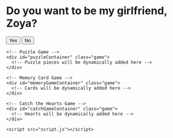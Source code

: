 <!DOCTYPE html>
<html lang="en">
<head>
    <meta charset="UTF-8">
    <meta name="viewport" content="width=device-width, initial-scale=1.0">
    <title>Hello Kitty Valentine's Game</title>
    <link rel="stylesheet" href="style.css">
</head>
<body>
    <div id="startScreen" class="active">
        <h1>Do you want to be my girlfriend, Zoya?</h1>
        <button id="yesBtn">Yes</button>
        <button id="noBtn">No</button>
    </div>

    <!-- Puzzle Game -->
    <div id="puzzleContainer" class="game">
      <!-- Puzzle pieces will be dynamically added here -->
    </div>

    <!-- Memory Card Game -->
    <div id="memoryGameContainer" class="game">
      <!-- Cards will be dynamically added here -->
    </div>

    <!-- Catch the Hearts Game -->
    <div id="catchGameContainer" class="game">
      <!-- Hearts will be dynamically added here -->
    </div>

    <script src="script.js"></script>
</body>
</html>
